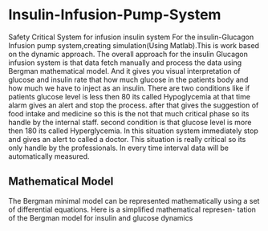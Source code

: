 # Insulin-Infusion-Pump-System
Safety Critical System for infusion insulin system
For the insulin-Glucagon Infusion pump system,creating simulation(Using Matlab).This is work based on the dynamic approach. The overall approach for the insulin Glucagon infusion system is that data fetch manually and process the data using Bergman mathematical model. And it gives you visual interpretation of glucose and insulin rate that how much glucose in the patients body and how much we have to inject as an insulin. There are two conditions like if patients glucose level is less then 80 its called Hypoglycemia at that time alarm gives an alert and stop the process. after that gives the suggestion of food intake and medicine so this is the not that much critical phase so its handle by the internal staff. second condition is that glucose level is more then 180 its called Hyperglycemia. In this situation system immediately stop and gives an alert to called a doctor. This situation is really critical so its only handle by the professionals. In every time interval data will be automatically measured.

## Mathematical Model


The Bergman minimal model can be represented mathematically using
a set of differential equations. Here is a simplified mathematical represen-
tation of the Bergman model for insulin and glucose dynamics

